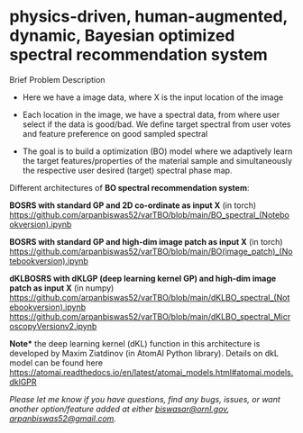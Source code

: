 # physics-driven, human-augmented, dynamic, Bayesian optimized spectral recommendation system


Brief Problem Description

- Here we have a image data, where X is the input location of the image

- Each location in the image, we have a spectral data, from where user select if the data is good/bad. We define target spectral from user votes and feature preference on good sampled spectral

- The goal is to build a optimization (BO) model where we adaptively learn the target features/properties of the material sample and simultaneously the respective user desired (target) spectral phase map.

Different architectures of <b>BO spectral recommendation system</b>: 
  
<b>BOSRS with standard GP and 2D co-ordinate as input X</b> (in torch)
https://github.com/arpanbiswas52/varTBO/blob/main/BO_spectral_(Notebookversion).ipynb

<b> BOSRS with standard GP and high-dim image patch as input X</b> (in torch)
https://github.com/arpanbiswas52/varTBO/blob/main/BO(image_patch)_(Notebookversion).ipynb
  
<b> dKLBOSRS with dKLGP (deep learning kernel GP) and high-dim image patch as input X</b> (in numpy)
https://github.com/arpanbiswas52/varTBO/blob/main/dKLBO_spectral_(Notebookversion).ipynb
https://github.com/arpanbiswas52/varTBO/blob/main/dKLBO_spectral_MicroscopyVersionv2.ipynb

<b>Note*</b> the deep learning kernel (dKL) function in this architecture is developed by Maxim Ziatdinov (in AtomAI Python library). Details on dkL model can be found here https://atomai.readthedocs.io/en/latest/atomai_models.html#atomai.models.dklGPR


<i> Please let me know if you have questions, find any bugs, issues, or want another option/feature added at either biswasar@ornl.gov, arpanbiswas52@gmail.com.


